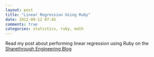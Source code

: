 ```yaml
---
layout: post
title: "Linear Regression Using Ruby"
date: 2012-09-12 07:45
comments: true
categories: statistics, ruby, math
---
```


Read my post about performing linear regression using Ruby on the 
[Sharethrough Engineering Blog](http://www.sharethrough.com/2012/09/linear-regression-using-ruby/)

